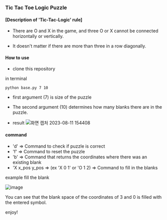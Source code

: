 ### Tic Tac Toe Logic Puzzle

#### [Description of 'Tic-Tac-Logic' rule]

* There are O and X in the game, and three O or X cannot be connected horizontally or vertically.

* It doesn't matter if there are more than three in a row diagonally.


#### How to use

* clone this repository

in terminal

```shell
python base.py 7 10
```

* first argument (7) is size of the puzzle
* The second argument (10) determines how many blanks there are in the puzzle.


* result
![화면 캡처 2023-08-11 154408](https://github.com/HyoungSooo/pychess-assitance/assets/86239441/8f31ca01-e8c6-43ba-9588-0ec469181148)

#### command
* 'd' => Command to check if puzzle is correct
* 'f' => Command to reset the puzzle
* 'b' => Command that returns the coordinates where there was an existing blank
* 'X x_pos y_pos => (ex 'X 0 1' or 'O 1 2) => Command to fill in the blanks

example fill the blank

![image](https://github.com/HyoungSooo/pychess-assitance/assets/86239441/21faddda-7a77-4226-bb0e-1f47e0215f0f)

You can see that the blank space of the coordinates of 3 and 0 is filled with the entered symbol.

enjoy!
